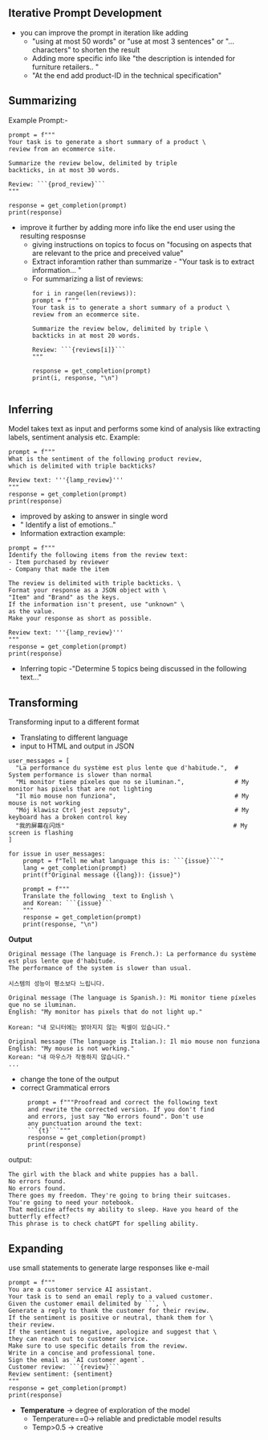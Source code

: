 ## Iterative Prompt Development
- you can improve the prompt in iteration like adding
  - "using at most 50 words" or "use at most 3 sentences" or "... characters" to shorten the result
  - Adding more specific info like "the description is intended for furniture retailers.. "
  - "At the end add product-ID in the technical specification"

##  Summarizing
Example Prompt:-
```
prompt = f"""
Your task is to generate a short summary of a product \
review from an ecommerce site. 

Summarize the review below, delimited by triple 
backticks, in at most 30 words. 

Review: ```{prod_review}```
"""

response = get_completion(prompt)
print(response)
```
- improve it further by adding more info like the end user using the resulting resposnse
  - giving instructions on topics to focus on "focusing on aspects that are relevant to the price and preceived  value"
  - Extract inforamtion rather than summarize - "Your task is to extract information... "
  - For summarizing a list of reviews:
    ```
    for i in range(len(reviews)):
    prompt = f"""
    Your task is to generate a short summary of a product \ 
    review from an ecommerce site. 

    Summarize the review below, delimited by triple \
    backticks in at most 20 words. 

    Review: ```{reviews[i]}```
    """

    response = get_completion(prompt)
    print(i, response, "\n")
   
    ```

## Inferring
Model takes text as input and performs some kind of analysis like extracting labels, sentiment analysis etc.
Example:
```
prompt = f"""
What is the sentiment of the following product review, 
which is delimited with triple backticks?

Review text: '''{lamp_review}'''
"""
response = get_completion(prompt)
print(response)
```
- improved by asking to answer in single word
- " Identify a list of emotions.."
-  Information extraction example:
```
prompt = f"""
Identify the following items from the review text: 
- Item purchased by reviewer
- Company that made the item

The review is delimited with triple backticks. \
Format your response as a JSON object with \
"Item" and "Brand" as the keys. 
If the information isn't present, use "unknown" \
as the value.
Make your response as short as possible.
  
Review text: '''{lamp_review}'''
"""
response = get_completion(prompt)
print(response)
```
- Inferring topic -"Determine 5 topics being discussed in the following text..."

## Transforming 
Transforming input to a different format
- Translating to different language
- input to HTML and output in JSON
```
user_messages = [
  "La performance du système est plus lente que d'habitude.",  # System performance is slower than normal         
  "Mi monitor tiene píxeles que no se iluminan.",              # My monitor has pixels that are not lighting
  "Il mio mouse non funziona",                                 # My mouse is not working
  "Mój klawisz Ctrl jest zepsuty",                             # My keyboard has a broken control key
  "我的屏幕在闪烁"                                               # My screen is flashing
]

for issue in user_messages:
    prompt = f"Tell me what language this is: ```{issue}```"
    lang = get_completion(prompt)
    print(f"Original message ({lang}): {issue}")

    prompt = f"""
    Translate the following  text to English \
    and Korean: ```{issue}```
    """
    response = get_completion(prompt)
    print(response, "\n")
```
__Output__
```
Original message (The language is French.): La performance du système est plus lente que d'habitude.
The performance of the system is slower than usual.

시스템의 성능이 평소보다 느립니다. 

Original message (The language is Spanish.): Mi monitor tiene píxeles que no se iluminan.
English: "My monitor has pixels that do not light up."

Korean: "내 모니터에는 밝아지지 않는 픽셀이 있습니다." 

Original message (The language is Italian.): Il mio mouse non funziona
English: "My mouse is not working."
Korean: "내 마우스가 작동하지 않습니다." 
...
```

- change the tone of the output
- correct Grammatical errors
  ```
    prompt = f"""Proofread and correct the following text
    and rewrite the corrected version. If you don't find
    and errors, just say "No errors found". Don't use 
    any punctuation around the text:
    ```{t}```"""
    response = get_completion(prompt)
    print(response)
  ```
output:
```
The girl with the black and white puppies has a ball.
No errors found.
No errors found.
There goes my freedom. They're going to bring their suitcases.
You're going to need your notebook.
That medicine affects my ability to sleep. Have you heard of the butterfly effect?
This phrase is to check chatGPT for spelling ability.
```

## Expanding
use small statements to generate large responses like e-mail
```
prompt = f"""
You are a customer service AI assistant.
Your task is to send an email reply to a valued customer.
Given the customer email delimited by ```, \
Generate a reply to thank the customer for their review.
If the sentiment is positive or neutral, thank them for \
their review.
If the sentiment is negative, apologize and suggest that \
they can reach out to customer service. 
Make sure to use specific details from the review.
Write in a concise and professional tone.
Sign the email as `AI customer agent`.
Customer review: ```{review}```
Review sentiment: {sentiment}
"""
response = get_completion(prompt)
print(response)
```
- __Temperature__ -> degree of exploration of the model 
  - Temperature==0-> reliable and predictable model results
  - Temp>0.5 -> creative




